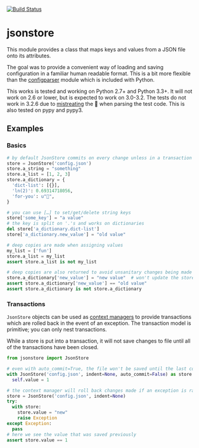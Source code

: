 [![Build Status](https://travis-ci.org/Code0x58/python-jsonstore.svg?branch=master)](https://travis-ci.org/Code0x58/python-jsonstore)

# jsonstore
This module provides a class that maps keys and values from a JSON file onto its
attributes.

The goal was to provide a convenient way of loading and saving configuration in
a familiar human readable format. This is a bit more flexible than the
[configparser](https://docs.python.org/3/library/configparser.html) module which
is included with Python.

This works is tested and working on Python 2.7+ and Python 3.3+. It will not
work on 2.6 or lower, but is expected to work on 3.0-3.2. The tests do not work
in 3.2.6 due to
[mistreating](https://travis-ci.org/Code0x58/python-jsonstore/jobs/198150401)
the 💩 when parsing the test code. This is also
tested on pypy and pypy3.

## Examples

### Basics
```python
# by default JsonStore commits on every change unless in a transaction
store = JsonStore('config.json')
store.a_string = "something"
store.a_list = [1, 2, 3]
store.a_dictionary = {
  'dict-list': [{}],
  'ln(2)': 0.69314718056,
  'for-you': u"💐",
}

# you can use […] to set/get/delete string keys
store['some_key'] = "a value"
# the key is split on '.'s and works on dictionaries
del store['a_dictionary.dict-list']
store['a_dictionary.new_value'] = "old value"

# deep copies are made when assigning values
my_list = ['fun']
store.a_list = my_list
assert store.a_list is not my_list

# deep copies are also returned to avoid unsanitary changes being made
store.a_dictionary['new_value'] = "new value"  # won't update the store!
assert store.a_dictionary['new_value'] == "old value"
assert store.a_dictionary is not store.a_dictionary
```

### Transactions
`JsonStore` objects can be used as [context managers](https://www.python.org/dev/peps/pep-0343/)
to provide transactions which are rolled back in the event of an exception. The
transaction model is primitive; you can only nest transactions.

While a store is put into a transaction, it will not save changes to file until all
of the transactions have been closed.
```python
from jsonstore import JsonStore

# even with auto_commit=True, the file won't be saved until the last contexts has been closed
with JsonStore('config.json', indent=None, auto_commit=False) as store:
  self.value = 1

# the context manager will roll back changes made if an exception is raised
store = JsonStore('config.json', indent=None)
try:
  with store:
    store.value = "new"
    raise Exception
except Exception:
  pass
# here we see the value that was saved previously
assert store.value == 1
```
